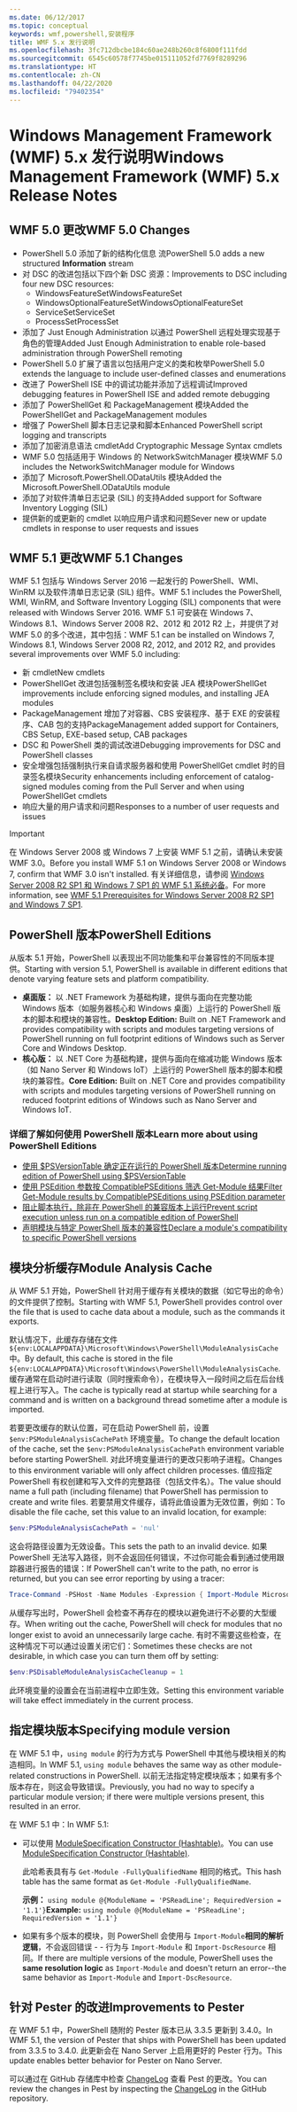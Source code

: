 ```yaml
---
ms.date: 06/12/2017
ms.topic: conceptual
keywords: wmf,powershell,安装程序
title: WMF 5.x 发行说明
ms.openlocfilehash: 3fc712dbcbe184c60ae248b260c8f6800f111fdd
ms.sourcegitcommit: 6545c60578f7745be015111052fd7769f8289296
ms.translationtype: HT
ms.contentlocale: zh-CN
ms.lasthandoff: 04/22/2020
ms.locfileid: "79402354"
---
```

# <a name="windows-management-framework-wmf-5x-release-notes"></a><span data-ttu-id="c15d2-103">Windows Management Framework (WMF) 5.x 发行说明</span><span class="sxs-lookup"><span data-stu-id="c15d2-103">Windows Management Framework (WMF) 5.x Release Notes</span></span>

## <a name="wmf-50-changes"></a><span data-ttu-id="c15d2-104">WMF 5.0 更改</span><span class="sxs-lookup"><span data-stu-id="c15d2-104">WMF 5.0 Changes</span></span>

- <span data-ttu-id="c15d2-105">PowerShell 5.0 添加了新的结构化信息  流</span><span class="sxs-lookup"><span data-stu-id="c15d2-105">PowerShell 5.0 adds a new structured **Information** stream</span></span>
- <span data-ttu-id="c15d2-106">对 DSC 的改进包括以下四个新 DSC 资源：</span><span class="sxs-lookup"><span data-stu-id="c15d2-106">Improvements to DSC including four new DSC resources:</span></span>
  - <span data-ttu-id="c15d2-107">WindowsFeatureSet</span><span class="sxs-lookup"><span data-stu-id="c15d2-107">WindowsFeatureSet</span></span>
  - <span data-ttu-id="c15d2-108">WindowsOptionalFeatureSet</span><span class="sxs-lookup"><span data-stu-id="c15d2-108">WindowsOptionalFeatureSet</span></span>
  - <span data-ttu-id="c15d2-109">ServiceSet</span><span class="sxs-lookup"><span data-stu-id="c15d2-109">ServiceSet</span></span>
  - <span data-ttu-id="c15d2-110">ProcessSet</span><span class="sxs-lookup"><span data-stu-id="c15d2-110">ProcessSet</span></span>
- <span data-ttu-id="c15d2-111">添加了 Just Enough Administration 以通过 PowerShell 远程处理实现基于角色的管理</span><span class="sxs-lookup"><span data-stu-id="c15d2-111">Added Just Enough Administration to enable role-based administration through PowerShell remoting</span></span>
- <span data-ttu-id="c15d2-112">PowerShell 5.0 扩展了语言以包括用户定义的类和枚举</span><span class="sxs-lookup"><span data-stu-id="c15d2-112">PowerShell 5.0 extends the language to include user-defined classes and enumerations</span></span>
- <span data-ttu-id="c15d2-113">改进了 PowerShell ISE 中的调试功能并添加了远程调试</span><span class="sxs-lookup"><span data-stu-id="c15d2-113">Improved debugging features in PowerShell ISE and added remote debugging</span></span>
- <span data-ttu-id="c15d2-114">添加了 PowerShellGet 和 PackageManagement 模块</span><span class="sxs-lookup"><span data-stu-id="c15d2-114">Added the PowerShellGet and PackageManagement modules</span></span>
- <span data-ttu-id="c15d2-115">增强了 PowerShell 脚本日志记录和脚本</span><span class="sxs-lookup"><span data-stu-id="c15d2-115">Enhanced PowerShell script logging and transcripts</span></span>
- <span data-ttu-id="c15d2-116">添加了加密消息语法 cmdlet</span><span class="sxs-lookup"><span data-stu-id="c15d2-116">Add Cryptographic Message Syntax cmdlets</span></span>
- <span data-ttu-id="c15d2-117">WMF 5.0 包括适用于 Windows 的 NetworkSwitchManager 模块</span><span class="sxs-lookup"><span data-stu-id="c15d2-117">WMF 5.0 includes the NetworkSwitchManager module for Windows</span></span>
- <span data-ttu-id="c15d2-118">添加了 Microsoft.PowerShell.ODataUtils 模块</span><span class="sxs-lookup"><span data-stu-id="c15d2-118">Added the Microsoft.PowerShell.ODataUtils module</span></span>
- <span data-ttu-id="c15d2-119">添加了对软件清单日志记录 (SIL) 的支持</span><span class="sxs-lookup"><span data-stu-id="c15d2-119">Added support for Software Inventory Logging (SIL)</span></span>
- <span data-ttu-id="c15d2-120">提供新的或更新的 cmdlet 以响应用户请求和问题</span><span class="sxs-lookup"><span data-stu-id="c15d2-120">Sever new or update cmdlets in response to user requests and issues</span></span>

## <a name="wmf-51-changes"></a><span data-ttu-id="c15d2-121">WMF 5.1 更改</span><span class="sxs-lookup"><span data-stu-id="c15d2-121">WMF 5.1 Changes</span></span>

<span data-ttu-id="c15d2-122">WMF 5.1 包括与 Windows Server 2016 一起发行的 PowerShell、WMI、WinRM 以及软件清单日志记录 (SIL) 组件。</span><span class="sxs-lookup"><span data-stu-id="c15d2-122">WMF 5.1 includes the PowerShell, WMI, WinRM, and Software Inventory Logging (SIL) components that were released with Windows Server 2016.</span></span> <span data-ttu-id="c15d2-123">WMF 5.1 可安装在 Windows 7、Windows 8.1、Windows Server 2008 R2、2012 和 2012 R2 上，并提供了对 WMF 5.0 的多个改进，其中包括：</span><span class="sxs-lookup"><span data-stu-id="c15d2-123">WMF 5.1 can be installed on Windows 7, Windows 8.1, Windows Server 2008 R2, 2012, and 2012 R2, and provides several improvements over WMF 5.0 including:</span></span>

- <span data-ttu-id="c15d2-124">新 cmdlet</span><span class="sxs-lookup"><span data-stu-id="c15d2-124">New cmdlets</span></span>
- <span data-ttu-id="c15d2-125">PowerShellGet 改进包括强制签名模块和安装 JEA 模块</span><span class="sxs-lookup"><span data-stu-id="c15d2-125">PowerShellGet improvements include enforcing signed modules, and installing JEA modules</span></span>
- <span data-ttu-id="c15d2-126">PackageManagement 增加了对容器、CBS 安装程序、基于 EXE 的安装程序、CAB 包的支持</span><span class="sxs-lookup"><span data-stu-id="c15d2-126">PackageManagement added support for Containers, CBS Setup, EXE-based setup, CAB packages</span></span>
- <span data-ttu-id="c15d2-127">DSC 和 PowerShell 类的调试改进</span><span class="sxs-lookup"><span data-stu-id="c15d2-127">Debugging improvements for DSC and PowerShell classes</span></span>
- <span data-ttu-id="c15d2-128">安全增强包括强制执行来自请求服务器和使用 PowerShellGet cmdlet 时的目录签名模块</span><span class="sxs-lookup"><span data-stu-id="c15d2-128">Security enhancements including enforcement of catalog-signed modules coming from the Pull Server and when using PowerShellGet cmdlets</span></span>
- <span data-ttu-id="c15d2-129">响应大量的用户请求和问题</span><span class="sxs-lookup"><span data-stu-id="c15d2-129">Responses to a number of user requests and issues</span></span>

> [!IMPORTANT]
> <span data-ttu-id="c15d2-130">在 Windows Server 2008 或 Windows 7 上安装 WMF 5.1 之前，请确认未安装 WMF 3.0。</span><span class="sxs-lookup"><span data-stu-id="c15d2-130">Before you install WMF 5.1 on Windows Server 2008 or Windows 7, confirm that WMF 3.0 isn't installed.</span></span> <span data-ttu-id="c15d2-131">有关详细信息，请参阅 [Windows Server 2008 R2 SP1 和 Windows 7 SP1 的 WMF 5.1 系统必备](../setup/install-configure.md#wmf-51-prerequisites-for-windows-server-2008-r2-sp1-and-windows-7-sp1)。</span><span class="sxs-lookup"><span data-stu-id="c15d2-131">For more information, see [WMF 5.1 Prerequisites for Windows Server 2008 R2 SP1 and Windows 7 SP1](../setup/install-configure.md#wmf-51-prerequisites-for-windows-server-2008-r2-sp1-and-windows-7-sp1).</span></span>

## <a name="powershell-editions"></a><span data-ttu-id="c15d2-132">PowerShell 版本</span><span class="sxs-lookup"><span data-stu-id="c15d2-132">PowerShell Editions</span></span>

<span data-ttu-id="c15d2-133">从版本 5.1 开始，PowerShell 以表现出不同功能集和平台兼容性的不同版本提供。</span><span class="sxs-lookup"><span data-stu-id="c15d2-133">Starting with version 5.1, PowerShell is available in different editions that denote varying feature sets and platform compatibility.</span></span>

- <span data-ttu-id="c15d2-134">**桌面版：** 以 .NET Framework 为基础构建，提供与面向在完整功能 Windows 版本（如服务器核心和 Windows 桌面）上运行的 PowerShell 版本的脚本和模块的兼容性。</span><span class="sxs-lookup"><span data-stu-id="c15d2-134">**Desktop Edition:** Built on .NET Framework and provides compatibility with scripts and modules targeting versions of PowerShell running on full footprint editions of Windows such as Server Core and Windows Desktop.</span></span>
- <span data-ttu-id="c15d2-135">**核心版：** 以 .NET Core 为基础构建，提供与面向在缩减功能 Windows 版本（如 Nano Server 和 Windows IoT）上运行的 PowerShell 版本的脚本和模块的兼容性。</span><span class="sxs-lookup"><span data-stu-id="c15d2-135">**Core Edition:** Built on .NET Core and provides compatibility with scripts and modules targeting versions of PowerShell running on reduced footprint editions of Windows such as Nano Server and Windows IoT.</span></span>

### <a name="learn-more-about-using-powershell-editions"></a><span data-ttu-id="c15d2-136">详细了解如何使用 PowerShell 版本</span><span class="sxs-lookup"><span data-stu-id="c15d2-136">Learn more about using PowerShell Editions</span></span>

- [<span data-ttu-id="c15d2-137">使用 $PSVersionTable 确定正在运行的 PowerShell 版本</span><span class="sxs-lookup"><span data-stu-id="c15d2-137">Determine running edition of PowerShell using $PSVersionTable</span></span>](/powershell/module/microsoft.powershell.core/about/about_automatic_variables)
- [<span data-ttu-id="c15d2-138">使用 PSEdition 参数按 CompatiblePSEditions 筛选 Get-Module 结果</span><span class="sxs-lookup"><span data-stu-id="c15d2-138">Filter Get-Module results by CompatiblePSEditions using PSEdition parameter</span></span>](/powershell/module/microsoft.powershell.core/get-module)
- [<span data-ttu-id="c15d2-139">阻止脚本执行，除非在 PowerShell 的兼容版本上运行</span><span class="sxs-lookup"><span data-stu-id="c15d2-139">Prevent script execution unless run on a compatible edition of PowerShell</span></span>](/powershell/scripting/gallery/concepts/script-psedition-support)
- [<span data-ttu-id="c15d2-140">声明模块与特定 PowerShell 版本的兼容性</span><span class="sxs-lookup"><span data-stu-id="c15d2-140">Declare a module's compatibility to specific PowerShell versions</span></span>](/powershell/scripting/gallery/concepts/module-psedition-support)

## <a name="module-analysis-cache"></a><span data-ttu-id="c15d2-141">模块分析缓存</span><span class="sxs-lookup"><span data-stu-id="c15d2-141">Module Analysis Cache</span></span>

<span data-ttu-id="c15d2-142">从 WMF 5.1 开始，PowerShell 针对用于缓存有关模块的数据（如它导出的命令）的文件提供了控制。</span><span class="sxs-lookup"><span data-stu-id="c15d2-142">Starting with WMF 5.1, PowerShell provides control over the file that is used to cache data about a module, such as the commands it exports.</span></span>

<span data-ttu-id="c15d2-143">默认情况下，此缓存存储在文件 `${env:LOCALAPPDATA}\Microsoft\Windows\PowerShell\ModuleAnalysisCache` 中。</span><span class="sxs-lookup"><span data-stu-id="c15d2-143">By default, this cache is stored in the file `${env:LOCALAPPDATA}\Microsoft\Windows\PowerShell\ModuleAnalysisCache`.</span></span> <span data-ttu-id="c15d2-144">缓存通常在启动时进行读取（同时搜索命令），在模块导入一段时间之后在后台线程上进行写入。</span><span class="sxs-lookup"><span data-stu-id="c15d2-144">The cache is typically read at startup while searching for a command and is written on a background thread sometime after a module is imported.</span></span>

<span data-ttu-id="c15d2-145">若要更改缓存的默认位置，可在启动 PowerShell 前，设置 `$env:PSModuleAnalysisCachePath` 环境变量。</span><span class="sxs-lookup"><span data-stu-id="c15d2-145">To change the default location of the cache, set the `$env:PSModuleAnalysisCachePath` environment variable before starting PowerShell.</span></span> <span data-ttu-id="c15d2-146">对此环境变量进行的更改只影响子进程。</span><span class="sxs-lookup"><span data-stu-id="c15d2-146">Changes to this environment variable will only affect children processes.</span></span> <span data-ttu-id="c15d2-147">值应指定 PowerShell 有权创建和写入文件的完整路径（包括文件名）。</span><span class="sxs-lookup"><span data-stu-id="c15d2-147">The value should name a full path (including filename) that PowerShell has permission to create and write files.</span></span> <span data-ttu-id="c15d2-148">若要禁用文件缓存，请将此值设置为无效位置，例如：</span><span class="sxs-lookup"><span data-stu-id="c15d2-148">To disable the file cache, set this value to an invalid location, for example:</span></span>

```powershell
$env:PSModuleAnalysisCachePath = 'nul'
```

<span data-ttu-id="c15d2-149">这会将路径设置为无效设备。</span><span class="sxs-lookup"><span data-stu-id="c15d2-149">This sets the path to an invalid device.</span></span> <span data-ttu-id="c15d2-150">如果 PowerShell 无法写入路径，则不会返回任何错误，不过你可能会看到通过使用跟踪器进行报告的错误：</span><span class="sxs-lookup"><span data-stu-id="c15d2-150">If PowerShell can't write to the path, no error is returned, but you can see error reporting by using a tracer:</span></span>

```powershell
Trace-Command -PSHost -Name Modules -Expression { Import-Module Microsoft.PowerShell.Management -Force }
```

<span data-ttu-id="c15d2-151">从缓存写出时，PowerShell 会检查不再存在的模块以避免进行不必要的大型缓存。</span><span class="sxs-lookup"><span data-stu-id="c15d2-151">When writing out the cache, PowerShell will check for modules that no longer exist to avoid an unnecessarily large cache.</span></span> <span data-ttu-id="c15d2-152">有时不需要这些检查，在这种情况下可以通过设置关闭它们：</span><span class="sxs-lookup"><span data-stu-id="c15d2-152">Sometimes these checks are not desirable, in which case you can turn them off by setting:</span></span>

```powershell
$env:PSDisableModuleAnalysisCacheCleanup = 1
```

<span data-ttu-id="c15d2-153">此环境变量的设置会在当前进程中立即生效。</span><span class="sxs-lookup"><span data-stu-id="c15d2-153">Setting this environment variable will take effect immediately in the current process.</span></span>

## <a name="specifying-module-version"></a><span data-ttu-id="c15d2-154">指定模块版本</span><span class="sxs-lookup"><span data-stu-id="c15d2-154">Specifying module version</span></span>

<span data-ttu-id="c15d2-155">在 WMF 5.1 中，`using module` 的行为方式与 PowerShell 中其他与模块相关的构造相同。</span><span class="sxs-lookup"><span data-stu-id="c15d2-155">In WMF 5.1, `using module` behaves the same way as other module-related constructions in PowerShell.</span></span>
<span data-ttu-id="c15d2-156">以前无法指定特定模块版本；如果有多个版本存在，则这会导致错误。</span><span class="sxs-lookup"><span data-stu-id="c15d2-156">Previously, you had no way to specify a particular module version; if there were multiple versions present, this resulted in an error.</span></span>

<span data-ttu-id="c15d2-157">在 WMF 5.1 中：</span><span class="sxs-lookup"><span data-stu-id="c15d2-157">In WMF 5.1:</span></span>

- <span data-ttu-id="c15d2-158">可以使用 [ModuleSpecification Constructor (Hashtable)](/dotnet/api/microsoft.powershell.commands.modulespecification.-ctor?view=powershellsdk-1.1.0#Microsoft_PowerShell_Commands_ModuleSpecification__ctor_System_Collections_Hashtable_)。</span><span class="sxs-lookup"><span data-stu-id="c15d2-158">You can use [ModuleSpecification Constructor (Hashtable)](/dotnet/api/microsoft.powershell.commands.modulespecification.-ctor?view=powershellsdk-1.1.0#Microsoft_PowerShell_Commands_ModuleSpecification__ctor_System_Collections_Hashtable_).</span></span>

  <span data-ttu-id="c15d2-159">此哈希表具有与 `Get-Module -FullyQualifiedName` 相同的格式。</span><span class="sxs-lookup"><span data-stu-id="c15d2-159">This hash table has the same format as `Get-Module -FullyQualifiedName`.</span></span>

  <span data-ttu-id="c15d2-160">**示例：** `using module @{ModuleName = 'PSReadLine'; RequiredVersion = '1.1'}`</span><span class="sxs-lookup"><span data-stu-id="c15d2-160">**Example:** `using module @{ModuleName = 'PSReadLine'; RequiredVersion = '1.1'}`</span></span>

- <span data-ttu-id="c15d2-161">如果有多个版本的模块，则 PowerShell 会使用与 `Import-Module`**相同的解析逻辑**，不会返回错误 - - 行为与 `Import-Module` 和 `Import-DscResource` 相同。</span><span class="sxs-lookup"><span data-stu-id="c15d2-161">If there are multiple versions of the module, PowerShell uses the **same resolution logic** as `Import-Module` and doesn't return an error--the same behavior as `Import-Module` and `Import-DscResource`.</span></span>

## <a name="improvements-to-pester"></a><span data-ttu-id="c15d2-162">针对 Pester 的改进</span><span class="sxs-lookup"><span data-stu-id="c15d2-162">Improvements to Pester</span></span>

<span data-ttu-id="c15d2-163">在 WMF 5.1 中，PowerShell 随附的 Pester 版本已从 3.3.5 更新到 3.4.0。</span><span class="sxs-lookup"><span data-stu-id="c15d2-163">In WMF 5.1, the version of Pester that ships with PowerShell has been updated from 3.3.5 to 3.4.0.</span></span>
<span data-ttu-id="c15d2-164">此更新会在 Nano Server 上启用更好的 Pester 行为。</span><span class="sxs-lookup"><span data-stu-id="c15d2-164">This update enables better behavior for Pester on Nano Server.</span></span>

<span data-ttu-id="c15d2-165">可以通过在 GitHub 存储库中检查 [ChangeLog](https://github.com/pester/Pester/blob/master/CHANGELOG.md) 查看 Pest 的更改。</span><span class="sxs-lookup"><span data-stu-id="c15d2-165">You can review the changes in Pest by inspecting the [ChangeLog](https://github.com/pester/Pester/blob/master/CHANGELOG.md) in the GitHub repository.</span></span>
